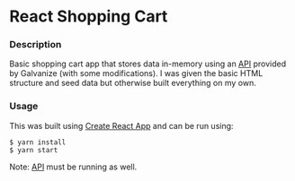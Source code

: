 # React Shopping Cart

### Description
Basic shopping cart app that stores data in-memory using an [API](https://github.com/JBallin/g-api) provided by Galvanize (with some modifications). I was given the basic HTML structure and seed data but otherwise built everything on my own.

### Usage
This was built using [Create React App](https://github.com/facebook/create-react-app) and can be run using:

```shell
$ yarn install
$ yarn start
```
Note: [API](https://github.com/JBallin/g-api) must be running as well.
